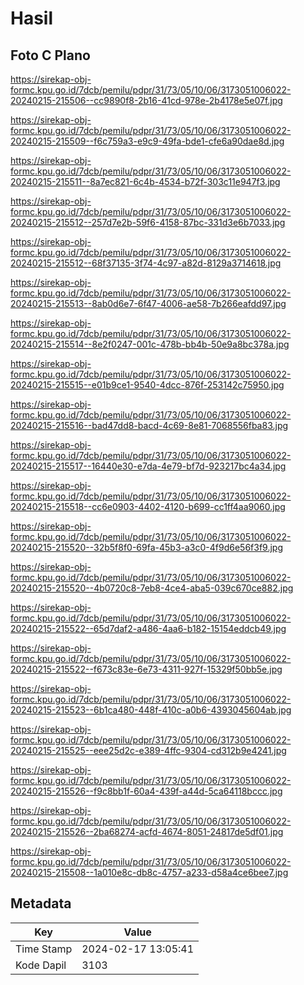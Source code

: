 # Hasil

## Foto C Plano

https://sirekap-obj-formc.kpu.go.id/7dcb/pemilu/pdpr/31/73/05/10/06/3173051006022-20240215-215506--cc9890f8-2b16-41cd-978e-2b4178e5e07f.jpg

https://sirekap-obj-formc.kpu.go.id/7dcb/pemilu/pdpr/31/73/05/10/06/3173051006022-20240215-215509--f6c759a3-e9c9-49fa-bde1-cfe6a90dae8d.jpg

https://sirekap-obj-formc.kpu.go.id/7dcb/pemilu/pdpr/31/73/05/10/06/3173051006022-20240215-215511--8a7ec821-6c4b-4534-b72f-303c11e947f3.jpg

https://sirekap-obj-formc.kpu.go.id/7dcb/pemilu/pdpr/31/73/05/10/06/3173051006022-20240215-215512--257d7e2b-59f6-4158-87bc-331d3e6b7033.jpg

https://sirekap-obj-formc.kpu.go.id/7dcb/pemilu/pdpr/31/73/05/10/06/3173051006022-20240215-215512--68f37135-3f74-4c97-a82d-8129a3714618.jpg

https://sirekap-obj-formc.kpu.go.id/7dcb/pemilu/pdpr/31/73/05/10/06/3173051006022-20240215-215513--8ab0d6e7-6f47-4006-ae58-7b266eafdd97.jpg

https://sirekap-obj-formc.kpu.go.id/7dcb/pemilu/pdpr/31/73/05/10/06/3173051006022-20240215-215514--8e2f0247-001c-478b-bb4b-50e9a8bc378a.jpg

https://sirekap-obj-formc.kpu.go.id/7dcb/pemilu/pdpr/31/73/05/10/06/3173051006022-20240215-215515--e01b9ce1-9540-4dcc-876f-253142c75950.jpg

https://sirekap-obj-formc.kpu.go.id/7dcb/pemilu/pdpr/31/73/05/10/06/3173051006022-20240215-215516--bad47dd8-bacd-4c69-8e81-7068556fba83.jpg

https://sirekap-obj-formc.kpu.go.id/7dcb/pemilu/pdpr/31/73/05/10/06/3173051006022-20240215-215517--16440e30-e7da-4e79-bf7d-923217bc4a34.jpg

https://sirekap-obj-formc.kpu.go.id/7dcb/pemilu/pdpr/31/73/05/10/06/3173051006022-20240215-215518--cc6e0903-4402-4120-b699-cc1ff4aa9060.jpg

https://sirekap-obj-formc.kpu.go.id/7dcb/pemilu/pdpr/31/73/05/10/06/3173051006022-20240215-215520--32b5f8f0-69fa-45b3-a3c0-4f9d6e56f3f9.jpg

https://sirekap-obj-formc.kpu.go.id/7dcb/pemilu/pdpr/31/73/05/10/06/3173051006022-20240215-215520--4b0720c8-7eb8-4ce4-aba5-039c670ce882.jpg

https://sirekap-obj-formc.kpu.go.id/7dcb/pemilu/pdpr/31/73/05/10/06/3173051006022-20240215-215522--65d7daf2-a486-4aa6-b182-15154eddcb49.jpg

https://sirekap-obj-formc.kpu.go.id/7dcb/pemilu/pdpr/31/73/05/10/06/3173051006022-20240215-215522--f673c83e-6e73-4311-927f-15329f50bb5e.jpg

https://sirekap-obj-formc.kpu.go.id/7dcb/pemilu/pdpr/31/73/05/10/06/3173051006022-20240215-215523--6b1ca480-448f-410c-a0b6-4393045604ab.jpg

https://sirekap-obj-formc.kpu.go.id/7dcb/pemilu/pdpr/31/73/05/10/06/3173051006022-20240215-215525--eee25d2c-e389-4ffc-9304-cd312b9e4241.jpg

https://sirekap-obj-formc.kpu.go.id/7dcb/pemilu/pdpr/31/73/05/10/06/3173051006022-20240215-215526--f9c8bb1f-60a4-439f-a44d-5ca64118bccc.jpg

https://sirekap-obj-formc.kpu.go.id/7dcb/pemilu/pdpr/31/73/05/10/06/3173051006022-20240215-215526--2ba68274-acfd-4674-8051-24817de5df01.jpg

https://sirekap-obj-formc.kpu.go.id/7dcb/pemilu/pdpr/31/73/05/10/06/3173051006022-20240215-215508--1a010e8c-db8c-4757-a233-d58a4ce6bee7.jpg


## Metadata

| Key        | Value               |
| ---------- | ------------------- |
| Time Stamp | 2024-02-17 13:05:41 |
| Kode Dapil | 3103                |



